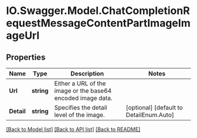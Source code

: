 # IO.Swagger.Model.ChatCompletionRequestMessageContentPartImageImageUrl
## Properties

Name | Type | Description | Notes
------------ | ------------- | ------------- | -------------
**Url** | **string** | Either a URL of the image or the base64 encoded image data. | 
**Detail** | **string** | Specifies the detail level of the image. | [optional] [default to DetailEnum.Auto]

[[Back to Model list]](../README.md#documentation-for-models) [[Back to API list]](../README.md#documentation-for-api-endpoints) [[Back to README]](../README.md)

